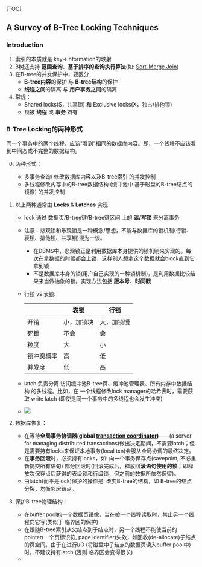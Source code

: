[TOC]



## A Survey of B-Tree Locking Techniques

### Introduction

1. 索引的本质就是 key->information的映射
2. B树还支持 **范围查询**、**基于排序的查询执行算法**(如: [Sort-Merge Join](https://github.com/F-ca7/Advanced-Database-Systems-Learning/blob/master/17%20parallel%20join/17-sort-merge-join.md))
3. 在B-tree的并发保护中，要区分 
     - **B-tree内容**的保护 与 **B-tree结构**的保护
     - **线程之间**的隔离 与 **用户事务之间**的隔离
4. 常规：
     - Shared locks(S，共享锁) 和 Exclusive locks(X，独占/排他锁)
     - 锁被 **线程** 或 **事务** 持有

### B-Tree Locking的两种形式

​	同一个事务中的两个线程，应该"看到"相同的数据库内容。即，一个线程不应该看到中间态或不完整的数据结构。

0. 两种形式：
   - 多事务查询/ 修改数据库内容以及B-tree索引  的并发控制
   - 多线程修改内存中的B-tree数据结构 (缓冲池中 基于磁盘的B-tree结点的 镜像) 的并发控制

1. 以上两种通常由 **Locks** & **Latches** 实现

   - lock 通过 数据页/B-tree键/B-tree键区间 上的 **读/写锁** 来分离事务

   - 注意：悲观锁和乐观锁是一种概念/思想，不能与数据库的锁机制(行锁、表锁、排他锁、共享锁)混为一谈。

     - 在DBMS中，悲观锁正是利用数据库本身提供的锁机制来实现的。每次在拿数据的时候都会上锁，这样别人想拿这个数据就会block直到它拿到锁
     - 不是数据库本身的锁(用户自己实现的一种锁机制)，是利用数据比较结果来当做抽象的锁。实现方法包括 **版本号**、**时间戳**

   - 行锁 vs 表锁:

     |            | 表锁       | 行锁       |
     | ---------- | ---------- | ---------- |
     | 开销       | 小，加锁块 | 大，加锁慢 |
     | 死锁       | 不会       | 会         |
     | 粒度       | 大         | 小         |
     | 锁冲突概率 | 高         | 低         |
     | 并发度     | 低         | 高         |

   - latch 负责分离 访问缓冲池B-tree页、缓冲池管理表、所有内存中数据结构 的多线程。比如，在 一个线程修改lock manager的哈希表时，需要获取 write latch (即使是同一个事务中的多线程也会发生冲突)

   - ![](https://s2.ax1x.com/2019/09/17/n5CgzD.png)

2. 数据库恢复：
   - 在等待**全局事务协调器(global [transaction coordinator](https://stackoverflow.com/questions/1253836/whats-the-difference-between-a-transaction-coordinator-and-a-transaction-manage))**——(a server for managing distributed transactions)做出决定期间，不需要latch；但是需要持有locks来保证本地事务(local txn)会服从全局协调的最终决定。
   - 在**事务回滚**时，必须持有locks，如: 向一个事务保存点(savepoint, 不必重新提交所有语句) 部分回滚时(回滚完成后，释放**回滚语句使用的锁**；即释放次保存点后获得的表级锁和行级锁，但之前的数据所依然保留)。
   - 由latch(而不是lock)保护的操作是: 改变B-tree的结构，如 B-tree的结点分裂，均衡邻居结点。

3. 保护B-tree物理结构：
   - 在buffer pool的一个数据页镜像，当在被一个线程读取时，禁止另一个线程向它写(类似于 临界区的保护)
   - 在跟随B-tree索引从父结点到子结点时，另一个线程不能使当前的pointer(一个页标识符, page identifier)失效，如回收(de-allocate)子结点的页空间。由于在进行I/O (将磁盘中子结点的数据页读入buffer pool中)时，不建议持有latch (否则 临界区会变得很长)
   - 